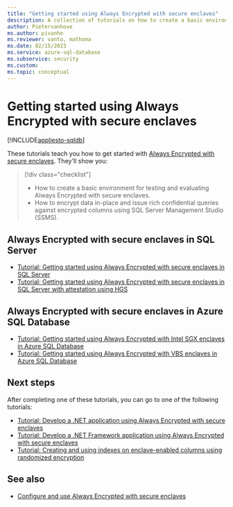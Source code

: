 ```yaml
---
title: "Getting started using Always Encrypted with secure enclaves"
description: A collection of tutorials on how to create a basic environment for Always Encrypted with secure enclaves.
author: Pietervanhove
ms.author: pivanho
ms.reviewer: vanto, mathoma
ms.date: 02/15/2023
ms.service: azure-sql-database
ms.subservice: security
ms.custom:
ms.topic: conceptual
---
```

# Getting started using Always Encrypted with secure enclaves
[!INCLUDE[appliesto-sqldb](../includes/appliesto-sqldb.md)]

These tutorials teach you how to get started with [Always Encrypted with secure enclaves](/sql/relational-databases/security/encryption/always-encrypted-enclaves). They'll show you:

> [!div class="checklist"]
>
> - How to create a basic environment for testing and evaluating Always Encrypted with secure enclaves.
> - How to encrypt data in-place and issue rich confidential queries against encrypted columns using SQL Server Management Studio (SSMS).

## Always Encrypted with secure enclaves in SQL Server

- [Tutorial: Getting started using Always Encrypted with secure enclaves in SQL Server](/sql/relational-databases/security/tutorial-getting-started-with-always-encrypted-enclaves)
- [Tutorial: Getting started using Always Encrypted with secure enclaves in SQL Server with attestation using HGS](/sql/relational-databases/security/tutorial-getting-started-with-always-encrypted-enclaves-hgs)

## Always Encrypted with secure enclaves in Azure SQL Database

- [Tutorial: Getting started using Always Encrypted with Intel SGX enclaves in Azure SQL Database](./always-encrypted-enclaves-getting-started-sgx.md)
- [Tutorial: Getting started using Always Encrypted with VBS enclaves in Azure SQL Database](./always-encrypted-enclaves-getting-started-vbs.md)

## Next steps

After completing one of these tutorials, you can go to one of the following tutorials:

- [Tutorial: Develop a .NET application using Always Encrypted with secure enclaves](/sql/connect/ado-net/sql/tutorial-always-encrypted-enclaves-develop-net-apps)
- [Tutorial: Develop a .NET Framework application using Always Encrypted with secure enclaves](/sql/relational-databases/security/tutorial-always-encrypted-enclaves-develop-net-framework-apps)
- [Tutorial: Creating and using indexes on enclave-enabled columns using randomized encryption](/sql/relational-databases/security/tutorial-creating-using-indexes-on-enclave-enabled-columns-using-randomized-encryption)

## See also

- [Configure and use Always Encrypted with secure enclaves](/sql/relational-databases/security/encryption/configure-always-encrypted-enclaves)
